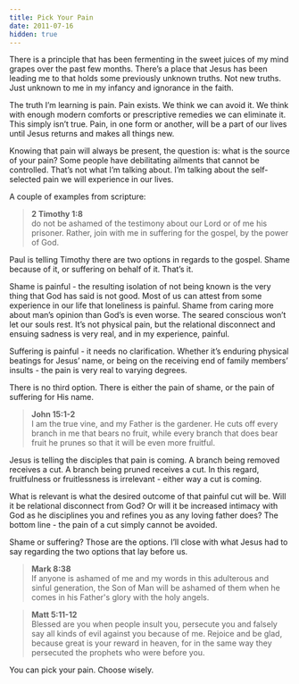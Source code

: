 ```yaml
---
title: Pick Your Pain
date: 2011-07-16
hidden: true
---
```


There is a principle that has been fermenting in the sweet juices of my mind grapes over the past few months. There’s a place that Jesus has been leading me to that holds some previously unknown truths. Not new truths. Just unknown to me in my infancy and ignorance in the faith.

The truth I’m learning is pain. Pain exists. We think we can avoid it. We think with enough modern comforts or prescriptive remedies we can eliminate it. This simply isn’t true. Pain, in one form or another, will be a part of our lives until Jesus returns and makes all things new.

Knowing that pain will always be present, the question is: what is the source of your pain? Some people have debilitating ailments that cannot be controlled. That’s not what I’m talking about. I’m talking about the self-selected pain we will experience in our lives.

A couple of examples from scripture:

> **2 Timothy 1:8**\
> do not be ashamed of the testimony about our Lord or of me his prisoner. Rather, join with me in suffering for the gospel, by the power of God.

Paul is telling Timothy there are two options in regards to the gospel. Shame because of it, or suffering on behalf of it. That’s it.

Shame is painful - the resulting isolation of not being known is the very thing that God has said is not good. Most of us can attest from some experience in our life that loneliness is painful. Shame from caring more about man’s opinion than God’s is even worse. The seared conscious won’t let our souls rest. It’s not physical pain, but the relational disconnect and ensuing sadness is very real, and in my experience, painful.

Suffering is painful - it needs no clarification. Whether it’s enduring physical beatings for Jesus’ name, or being on the receiving end of family members’ insults - the pain is very real to varying degrees.

There is no third option. There is either the pain of shame, or the pain of suffering for His name.

> **John 15:1-2**\
> I am the true vine, and my Father is the gardener. He cuts off every branch in me that bears no fruit, while every branch that does bear fruit he prunes so that it will be even more fruitful.

Jesus is telling the disciples that pain is coming. A branch being removed receives a cut. A branch being pruned receives a cut. In this regard, fruitfulness or fruitlessness is irrelevant - either way a cut is coming.

What is relevant is what the desired outcome of that painful cut will be. Will it be relational disconnect from God? Or will it be increased intimacy with God as he disciplines you and refines you as any loving father does? The bottom line - the pain of a cut simply cannot be avoided.

Shame or suffering? Those are the options. I’ll close with what Jesus had to say regarding the two options that lay before us.

> **Mark 8:38**\
> If anyone is ashamed of me and my words in this adulterous and sinful generation, the Son of Man will be ashamed of them when he comes in his Father's glory with the holy angels.

> **Matt 5:11-12**\
> Blessed are you when people insult you, persecute you and falsely say all kinds of evil against you because of me. Rejoice and be glad, because great is your reward in heaven, for in the same way they persecuted the prophets who were before you.

You can pick your pain. Choose wisely.
